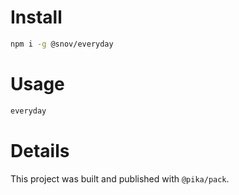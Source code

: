 # Install

```sh
npm i -g @snov/everyday
```

# Usage

```sh
everyday
```

# Details

This project was built and published with `@pika/pack`.